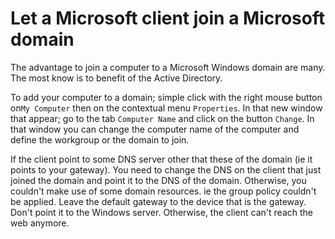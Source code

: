 # Let a Microsoft client join a Microsoft domain

The advantage to join a computer to a Microsoft Windows domain are many. The most know is to benefit of the Active Directory.

To add your computer to a domain; simple click with the right mouse button on`My Computer` then on the contextual menu `Properties`. In that new window that appear; go to the tab `Computer Name` and click on the button `Change`. In that window you can change the computer name of the computer and define the workgroup or the domain to join.

If the client point to some DNS server other that these of the domain (ie it points to your gateway). You need to change the DNS on the client that just joined the domain and point it to the DNS of the domain. Otherwise, you couldn't make use of some domain resources. ie the group policy couldn't be applied. Leave the default gateway to the device that is the gateway. Don't point it to the Windows server. Otherwise, the client can't reach the web anymore.

